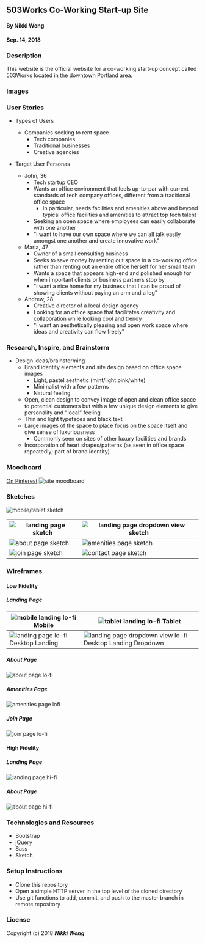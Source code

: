 ## 503Works Co-Working Start-up Site

#### By Nikki Wong
#### Sep. 14, 2018

### Description

This website is the official website for a co-working start-up concept called 503Works located in the downtown Portland area.

### Images
<!--
#### Desktop Version

![desktop user interface](img/landingpage.png)
![desktop user interface](img/coursespage.png)
![desktop user interface](img/weekdetails.png)
![desktop user interface](img/lesson.png)

#### Mobile Version

![mobile user interface](img/mobile.png) -->

### User Stories

* Types of Users
  * Companies seeking to rent space
    * Tech companies
    * Traditional businesses
    * Creative agencies

* Target User Personas
  * John, 36
    * Tech startup CEO
    * Wants an office environment that feels up-to-par with current standards of tech company offices, different from a traditional office space
      * In particular, needs facilities and amenities above and beyond typical office facilities and amenities to attract top tech talent
    * Seeking an open space where employees can easily collaborate with one another
    * "I want to have our own space where we can all talk easily amongst one another and create innovative work"
  * Maria, 47
    * Owner of a small consulting business
    * Seeks to save money by renting out space in a co-working office rather than renting out an entire office herself for her small team
    * Wants a space that appears high-end and polished enough for when important clients or business partners stop by
    * "I want a nice home for my business that I can be proud of showing clients without paying an arm and a leg"
  * Andrew, 28
    * Creative director of a local design agency
    * Looking for an office space that facilitates creativity and collaboration while looking cool and trendy
    * "I want an aesthetically pleasing and open work space where ideas and creativity can flow freely"

### Research, Inspire, and Brainstorm

* Design ideas/brainstorming
  * Brand identity elements and site design based on office space images
    * Light, pastel aesthetic (mint/light pink/white)
    * Minimalist with a few patterns
    * Natural feeling
  * Open, clean design to convey image of open and clean office space to potential customers but with a few unique design elements to give personality and "local" feeling
  * Thin and light typefaces and black text
  * Large images of the space to place focus on the space itself and give sense of luxuriousness
    * Commonly seen on sites of other luxury facilities and brands
  * Incorporation of heart shapes/patterns (as seen in office space repeatedly; part of brand identity)

### Moodboard

<a href="https://www.pinterest.com/nikkiawong/503works-moodboard/">On Pinterest</a>
![site moodboard](img/moodboard.jpg)

### Sketches

![mobile/tablet sketch](img/mobile-sketch.JPG)

| ![landing page sketch](img/landing-sketch.jpg)  | ![landing page dropdown view sketch](img/dropdown-sketch.jpg) |
| ------------- | ------------- |
| ![about page sketch](img/about-sketch.jpg)  | ![amenities page sketch](img/amenities-sketch.jpg)  |
| ![join page sketch](img/join-sketch.jpg)  | ![contact page sketch](img/contact-sketch.jpg)  |

### Wireframes

#### Low Fidelity

##### Landing Page

| ![mobile landing lo-fi](img/mobile-landing-lofi.png) Mobile  | ![tablet landing lo-fi](img/tablet-landing-lofi.png) Tablet |
| ------------- | ------------- |
| ![landing page lo-fi](img/landing-page-lofi.png) Desktop Landing | ![landing page dropdown view lo-fi](img/landing-dropdown-lowfi.png) Desktop Landing Dropdown |

##### About Page

![about page lo-fi](img/about-lofi.png)

##### Amenities Page

![amenities page lofi](img/amenities-lofi.png)

##### Join Page

![join page lo-fi](img/join-lofi.png)

#### High Fidelity

##### Landing Page

![landing page hi-fi](img/landing-hifi.png)

##### About Page

![about page hi-fi](img/about-hifi.png)

### Technologies and Resources

* Bootstrap
* jQuery
* Sass
* Sketch
<!--
### Responsiveness

This project is responsive. Content dimensions adjust based on viewport. -->

### Setup Instructions

* Clone this repository
* Open a simple HTTP server in the top level of the cloned directory
* Use git functions to add, commit, and push to the master branch in remote repository
<!--
### Roadmap

We would have liked to add a search function but we don't know how yet. -->


### License

Copyright (c) 2018 **_Nikki Wong_**
